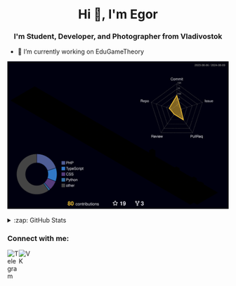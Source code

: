 <h1 align="center">Hi 👋, I'm Egor</h1>
<h3 align="center">I'm Student, Developer, and Photographer from Vladivostok</h3>

- 🔭 I’m currently working on EduGameTheory

![](./profile-3d-contrib/profile-night-rainbow.svg)

<!--START_SECTION:waka-->
<!--END_SECTION:waka-->

<details>
  <summary>:zap: GitHub Stats</summary>

<img align="top" alt="Dudoserovich GitHub Stats" src="https://github-readme-stats-axpwmfcg3.vercel.app/api?username=Dudoserovich&show_icons=true&include_all_commits=true&count_private=true&hide=contribs&theme=dracula&hide_border=true" />
 
</details>

### Connect with me:

[<img align="left" alt="Telegram" width="26px" src="https://img.icons8.com/color/48/000000/telegram-app--v1.png"/>][telegram]
[<img align="left" alt="VK" width="26px" src="https://img.icons8.com/color/48/000000/vk-com.png" />][VK]

[telegram]: https://t.me/TheDudoser
[VK]: https://vk.com/egorhmell
